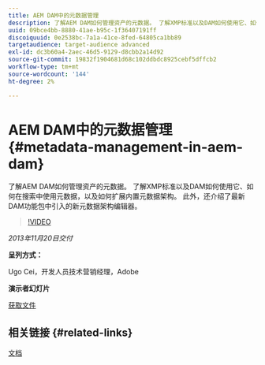 ```yaml
---
title: AEM DAM中的元数据管理
description: 了解AEM DAM如何管理资产的元数据。 了解XMP标准以及DAM如何使用它、如何在搜索中使用元数据，以及如何扩展内置元数据架构。 此外，还介绍了最新DAM功能包中引入的新元数据架构编辑器。
uuid: 09bce4bb-8880-41ae-b95c-1f36407191ff
discoiquuid: 0e2538bc-7a1a-41ce-8fed-64805ca1bb89
targetaudience: target-audience advanced
exl-id: dc3b60a4-2aec-46d5-9129-d8cbb2a14d92
source-git-commit: 19832f1904681d68c102ddbdc8925cebf5dffcb2
workflow-type: tm+mt
source-wordcount: '144'
ht-degree: 2%

---
```


# AEM DAM中的元数据管理{#metadata-management-in-aem-dam}

了解AEM DAM如何管理资产的元数据。 了解XMP标准以及DAM如何使用它、如何在搜索中使用元数据，以及如何扩展内置元数据架构。 此外，还介绍了最新DAM功能包中引入的新元数据架构编辑器。

>[!VIDEO](https://video.tv.adobe.com/v/19524/?quality=9)

*2013年11月20日交付*

**呈列方式：**

Ugo Cei，开发人员技术营销经理，Adobe

**演示者幻灯片**

[获取文件](assets/metadata-management-in-aem-dam.pdf)

## 相关链接 {#related-links}

[文档](https://docs.adobe.com/content/docs/en/cq/5-6-1/dam/metadata_for_digitalassetmanagement.html)

